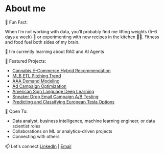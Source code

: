 # About me

🧩 Fun Fact:

When I’m not working with data, you’ll probably find me lifting weights (5–6 days a week) 💪 or experimenting with new recipes in the kitchen 👨‍🍳. Fitness and food fuel both sides of my brain.

🌱 I’m currently learning about RAG and AI Agents

📌 Featured Projects:
- [Cannabis E-Commerce Hybrid Recommendation](https://github.com/ssithimo/cannabis-ecommerce-recommendation)
- [MLB ETL Pitching Trend](https://github.com/ssithimo/mlb-etl-pitching-trend)
- [AAA Demand Modeling](https://github.com/ssithimo/aaa-demand-modeling) 
- [Ad Campaign Optimization](https://github.com/ssithimo/ad-campaign-optimization)
- [American Sign Language Deep Learning](https://github.com/ssithimo/deep-learning-asl)
- [Sneaker Drop Email Campaign A/B Testing](https://github.com/ssithimo/sneaker-drop-campaign)
- [Predicting and Classifying European Tesla Options](https://github.com/ssithimo/tesla-options-ml)

:door: Open To:
- Data analyst, business intelligence, machine learning engineer, or data scientist roles
- Collaborations on ML or analytics-driven projects
- Connecting with others

📫 Let's connect [LinkedIn](https://www.linkedin.com/in/samsithimolada/) | [Email](mailto:sam.sithimolada.2024@marshall.usc.edu)
